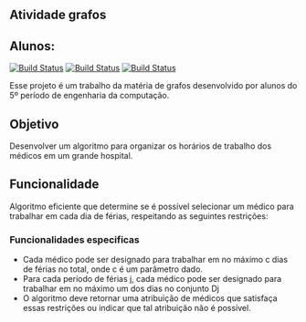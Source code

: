## Atividade grafos

 
## **Alunos:**
[![Build Status](https://dabuttonfactory.com/button.png?t=Mariana+Aram&f=Open+Sans-Bold&ts=19&tc=fff&hp=28&vp=13&c=11&bgt=unicolored&bgc=15d798)](https://github.com/marianaaram)  [![Build Status](https://dabuttonfactory.com/button.png?t=Yago+Garzon&f=Open+Sans-Bold&ts=19&tc=fff&hp=28&vp=13&c=11&bgt=unicolored&bgc=15d798)](https://github.com/yagogarzon)  [![Build Status](https://dabuttonfactory.com/button.png?t=Ana+Beatriz&f=Open+Sans-Bold&ts=19&tc=fff&hp=28&vp=13&c=11&bgt=unicolored&bgc=15d798)](https://github.com/Ana-Bea-S) 

Esse projeto é um trabalho da matéria de grafos desenvolvido por alunos do 5º período de engenharia da computação.

## Objetivo
Desenvolver um  algoritmo para organizar os horários de trabalho dos médicos em um grande hospital. 


## Funcionalidade
 Algoritmo eficiente que determine se é possível selecionar um médico para trabalhar em cada dia de férias, respeitando as seguintes restrições:
  
### Funcionalidades especificas
- Cada médico pode ser designado para trabalhar em no máximo c dias de férias no total, onde c é um parâmetro dado.
- Para cada período de férias j, cada médico pode ser designado para trabalhar em no máximo um dos dias no conjunto Dj
- O algoritmo deve retornar uma atribuição de médicos que satisfaça essas restrições ou indicar que tal atribuição não é possível.

